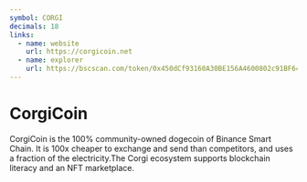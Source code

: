 ```yaml
---
symbol: CORGI
decimals: 18
links:
  - name: website
    url: https://corgicoin.net
  - name: explorer
    url: https://bscscan.com/token/0x450dCf93160A30BE156A4600802c91BF64dFFD2E
---
```


# CorgiCoin

CorgiCoin is the 100% community-owned dogecoin of Binance Smart Chain. It is 100x cheaper to exchange and send than competitors, and uses a fraction of the electricity.The Corgi ecosystem supports blockchain literacy and an NFT marketplace.

